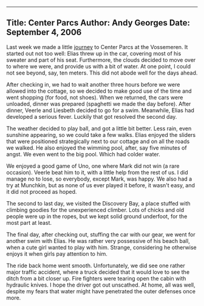 -----
Title:  Center Parcs
Author: Andy Georges
Date: September 4, 2006
-----







Last week we made a little
[journey](http://www.flickr.com/photos/itkovian/sets/72157594267792655/)
to Center Parcs at the Vossemeren. It started out not too well: Elias
threw up in the car, covering most of his sweater and part of his seat.
Furthermore, the clouds decided to move over to where we were, and
provide us with a bit of water. At one point, I could not see beyond,
say, ten meters. This did not abode well for the days ahead.


After checking in, we had to wait another three hours before we were
allowed into the cottage, so we decided to make good use of the time and
went shopping (for food, not shoes). When we returned, the cars were
unloaded, dinner was prepared (spaghetti we made the day before). After
dinner, Veerle and Liesbeth decided to go for a swim. Meanwhile, Elias
had developed a serious fever. Luckily that got resolved the second day.


The weather decided to play ball, and got a little bit better. Less
rain, even sunshine appearing, so we could take a few walks. Elias
enjoyed the sliders that were positioned strategically next to our
cottage and on all the roads we walked. He also enjoyed the wimming
pool, after, say five minutes of angst. We even went to the big pool.
Which had colder water.


We enjoyed a good game of Uno, one where Mark did not win (a rare
occasion). Veerle beat him to it, with a little help from the rest of
us. I did manage no to lose, so everybody, except Mark, was happy. We
also had a try at Munchkin, but as none of us ever played it before, it
wasn't easy, and it did not proceed as hoped.


The second to last day, we visited the Discovery Bay, a place stuffed
with climbing goodies for the unexperienced climber. Lots of chicks and
old people were up in the ropes, but we kept solid ground underfoot, for
the most part at least.


The final day, after checking out, stuffing the car with our gear, we
went for another swim with Elias. He was rather very possessive of his
beach ball, when a cute girl wanted to play with him. Strange,
considering he otherwise enjoys it when girls pay attention to him.


The ride back home went smooth. Unfortunately, we did see one rather
major traffic accident, where a truck decided that it would love to see
the ditch from a bit closer up. Fire fighters were tearing open the
cabin with hydraulic knives. I hope the driver got out unscathed. At
home, all was well, despite my fears that water might have penetrated
the outer defenses once more.




